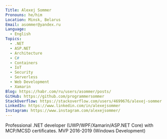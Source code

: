 ```yaml
---
Title: Alexej Sommer
Pronouns: he/him
Location: Minsk, Belarus
Email: asommer@yandex.ru
Language:
  - English
Topics:
  - .NET
  - ASP.NET
  - Architecture
  - C#
  - Containers
  - IoT
  - Security
  - Serverless
  - Web Development
  - Xamarin
Blog: https://habr.com/ru/users/asommer/posts/
GitHub: https://github.com/programmersommer
StackOverflow: https://stackoverflow.com/users/4699676/alexej-sommer
LinkedIn: https://www.linkedin.com/in/alexejsommer
Instagram: https://www.instagram.com/alexejsommer/
---
```

Professional .NET developer (UWP/WPF/Xamarin/ASP.NET Core) with MCP/MCSD certificates. MVP 2016-2019 (Windows Development)
